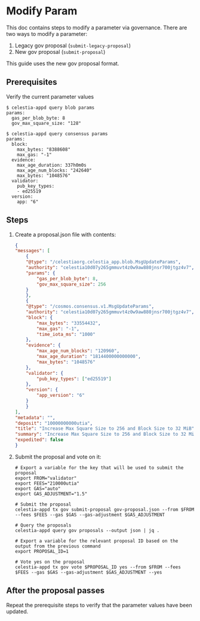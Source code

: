 # Modify Param

This doc contains steps to modify a parameter via governance. There are two ways to modify a parameter:

1. Legacy gov proposal (`submit-legacy-proposal`)
2. New gov proposal (`submit-proposal`)

This guide uses the new gov proposal format.

## Prerequisites

Verify the current parameter values

```shell
$ celestia-appd query blob params
params:
  gas_per_blob_byte: 8
  gov_max_square_size: "128"

$ celestia-appd query consensus params
params:
  block:
    max_bytes: "8388608"
    max_gas: "-1"
  evidence:
    max_age_duration: 337h0m0s
    max_age_num_blocks: "242640"
    max_bytes: "1048576"
  validator:
    pub_key_types:
    - ed25519
  version:
    app: "6"
```

## Steps

1. Create a proposal.json file with contents:

    ```json
    {
    "messages": [
        {
        "@type": "/celestiaorg.celestia_app.blob.MsgUpdateParams",
        "authority": "celestia10d07y265gmmuvt4z0w9aw880jnsr700jtgz4v7",
        "params": {
            "gas_per_blob_byte": 8,
            "gov_max_square_size": 256
        }
        },
        {
        "@type": "/cosmos.consensus.v1.MsgUpdateParams",
        "authority": "celestia10d07y265gmmuvt4z0w9aw880jnsr700jtgz4v7",
        "block": {
            "max_bytes": "33554432",
            "max_gas": "-1",
            "time_iota_ms": "1000"
        },
        "evidence": {
            "max_age_num_blocks": "120960",
            "max_age_duration": "1814400000000000",
            "max_bytes": "1048576"
        },
        "validator": {
            "pub_key_types": ["ed25519"]
        },
        "version": {
            "app_version": "6"
        }
        }
    ],
    "metadata": "",
    "deposit": "10000000000utia",
    "title": "Increase Max Square Size to 256 and Block Size to 32 MiB",
    "summary": "Increase Max Square Size to 256 and Block Size to 32 MiB",
    "expedited": false
    }
    ```

2. Submit the proposal and vote on it:

    ```shell
    # Export a variable for the key that will be used to submit the proposal
    export FROM="validator"
    export FEES="210000utia"
    export GAS="auto"
    export GAS_ADJUSTMENT="1.5"

    # Submit the proposal
    celestia-appd tx gov submit-proposal gov-proposal.json --from $FROM --fees $FEES --gas $GAS --gas-adjustment $GAS_ADJUSTMENT

    # Query the proposals
    celestia-appd query gov proposals --output json | jq .

    # Export a variable for the relevant proposal ID based on the output from the previous command
    export PROPOSAL_ID=1

    # Vote yes on the proposal
    celestia-appd tx gov vote $PROPOSAL_ID yes --from $FROM --fees $FEES --gas $GAS --gas-adjustment $GAS_ADJUSTMENT --yes
    ```

## After the proposal passes

Repeat the prerequisite steps to verify that the parameter values have been updated.

